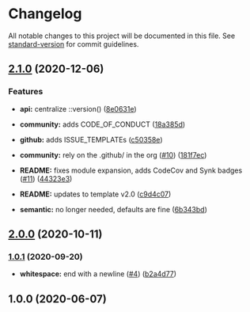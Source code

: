 # Changelog

All notable changes to this project will be documented in this file. See [standard-version](https://github.com/conventional-changelog/standard-version) for commit guidelines.

## [2.1.0](https://github.com/p6m7g8/p6df-svn/compare/v2.0.0...v2.1.0) (2020-12-06)


### Features

* **api:** centralize ::version() ([8e0631e](https://github.com/p6m7g8/p6df-svn/commit/8e0631ef2022d37d09ec1453a1dd5604ccfd3fa3))
* **community:** adds CODE_OF_CONDUCT ([18a385d](https://github.com/p6m7g8/p6df-svn/commit/18a385d7c9da354ba662bc06b75158edf1c69622))
* **github:** adds ISSUE_TEMPLATEs ([c50358e](https://github.com/p6m7g8/p6df-svn/commit/c50358e961fedf43d5fd551bcfab8adf7a84a132))


* **community:** rely on the .github/ in the org ([#10](https://github.com/p6m7g8/p6df-svn/issues/10)) ([181f7ec](https://github.com/p6m7g8/p6df-svn/commit/181f7ece834accbb490d6b6605b545f616cd4f67))
* **README:** fixes module expansion, adds CodeCov and Synk badges ([#11](https://github.com/p6m7g8/p6df-svn/issues/11)) ([44323e3](https://github.com/p6m7g8/p6df-svn/commit/44323e324aa1458c2b33b9840d7ce70b15ec72db))
* **README:** updates to template v2.0 ([c9d4c07](https://github.com/p6m7g8/p6df-svn/commit/c9d4c07695d9aa5bb529a41f4fe36ce4c9430adb))
* **semantic:** no longer needed, defaults are fine ([6b343bd](https://github.com/p6m7g8/p6df-svn/commit/6b343bdfdd3e757a8ab477cf2291bdb5dea5e8a4))

## [2.0.0](https://github.com/p6m7g8/p6df-svn/compare/v1.0.1...v2.0.0) (2020-10-11)

### [1.0.1](https://github.com/p6m7g8/p6df-svn/compare/v1.0.0...v1.0.1) (2020-09-20)


* **whitespace:** end with a newline ([#4](https://github.com/p6m7g8/p6df-svn/issues/4)) ([b2a4d77](https://github.com/p6m7g8/p6df-svn/commit/b2a4d77407c28b7de0983f31db1c9ffafcfd82d8))

## 1.0.0 (2020-06-07)
